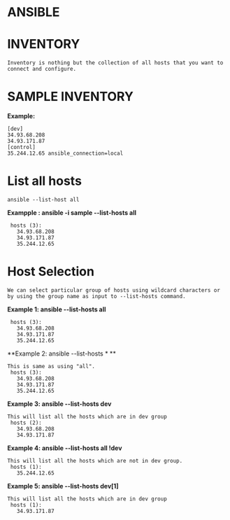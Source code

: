 # ANSIBLE

# INVENTORY
```
Inventory is nothing but the collection of all hosts that you want to connect and configure.
```

# SAMPLE INVENTORY
**Example:**
```
[dev]
34.93.68.208
34.93.171.87
[control]
35.244.12.65 ansible_connection=local
```

# List all hosts
```ansible --list-host all```

**Exampple : ansible -i sample --list-hosts all**
 ```
  hosts (3):
    34.93.68.208
    34.93.171.87
    35.244.12.65
```

# Host Selection
```
We can select particular group of hosts using wildcard characters or by using the group name as input to --list-hosts command.
```
**Example 1: ansible --list-hosts all**
 ```
  hosts (3):
    34.93.68.208
    34.93.171.87
    35.244.12.65
```
**Example 2: ansible --list-hosts * **
 ```
 This is same as using "all".
  hosts (3):
    34.93.68.208
    34.93.171.87
    35.244.12.65
```
**Example 3: ansible --list-hosts dev**
 ```
 This will list all the hosts which are in dev group
  hosts (2):
    34.93.68.208
    34.93.171.87
```
**Example 4: ansible --list-hosts all !dev**
 ```
 This will list all the hosts which are not in dev group.
  hosts (1):
    35.244.12.65
```
**Example 5: ansible --list-hosts dev[1]**
 ```
 This will list all the hosts which are in dev group
  hosts (1):
    34.93.171.87
```

